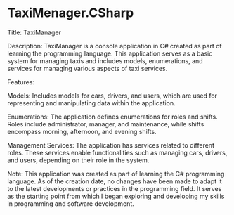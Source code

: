 # TaxiMenager.CSharp

Title: TaxiManager

Description:
TaxiManager is a console application in C# created as part of learning the programming language. This application serves as a basic system for managing taxis and includes models, enumerations, and services for managing various aspects of taxi services.

Features:

Models: Includes models for cars, drivers, and users, which are used for representing and manipulating data within the application.

Enumerations: The application defines enumerations for roles and shifts. Roles include administrator, manager, and maintenance, while shifts encompass morning, afternoon, and evening shifts.

Management Services: The application has services related to different roles. These services enable functionalities such as managing cars, drivers, and users, depending on their role in the system.

Note:
This application was created as part of learning the C# programming language. As of the creation date, no changes have been made to adapt it to the latest developments or practices in the programming field. It serves as the starting point from which I began exploring and developing my skills in programming and software development.
